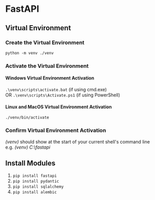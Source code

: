 # FastAPI

## Virtual Environment

### Create the Virtual Environment

`python -m venv ./venv`

### Activate the Virtual Environment

#### Windows Virtual Environment Activation

`.\venv\scripts\activate.bat` (if using cmd.exe)  
OR `.\venv\scripts\Activate.ps1` (if using PowerShell)

#### Linux and MacOS Virtual Environment Activation

`./venv/bin/activate`

### Confirm Virtual Environment Activation

*(venv)* should show at the start of your current shell's command line  
e.g. *(venv) C:\fastapi*

## Install Modules

1. `pip install fastapi`  
2. `pip install pydantic`  
3. `pip install sqlalchemy`  
4. `pip install alembic`
